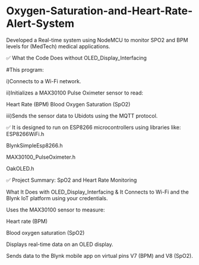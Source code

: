 # Oxygen-Saturation-and-Heart-Rate-Alert-System
Developed a Real-time system using NodeMCU to monitor SPO2 and BPM levels for (MedTech) medical applications.

✅ What the Code Does without OLED_Display_Interfacing

#This program:

i)Connects to a Wi-Fi network.

ii)Initializes a MAX30100 Pulse Oximeter sensor to read:

Heart Rate (BPM)
Blood Oxygen Saturation (SpO2)

iii)Sends the sensor data to Ubidots using the MQTT protocol.

✅ It is designed to run on ESP8266 microcontrollers using libraries like:
ESP8266WiFi.h

BlynkSimpleEsp8266.h

MAX30100_PulseOximeter.h

OakOLED.h

✅ Project Summary: SpO2 and Heart Rate Monitoring

What It Does with OLED_Display_Interfacing & It Connects to Wi-Fi and the Blynk IoT platform using your credentials.

Uses the MAX30100 sensor to measure:

Heart rate (BPM)

Blood oxygen saturation (SpO2)

Displays real-time data on an OLED display.


Sends data to the Blynk mobile app on virtual pins V7 (BPM) and V8 (SpO2).
